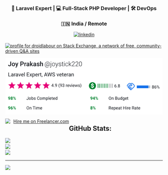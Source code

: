 ### <div align="center">🤯 Laravel Expert | 💻 Full-Stack PHP Developer | 🛠️ DevOps</div>  
### <div align="center">🇮🇳 India / Remote</div>  

<!--

### Hi there 👋
**droidlabour/bio** is a ✨ _special_ ✨ repository because its `README.md` (this file) appears on your GitHub profile.

Here are some ideas to get you started:

- 🔭 I’m currently working on ...
- 🌱 I’m currently learning ...
- 👯 I’m looking to collaborate on ...
- 🤔 I’m looking for help with ...
- 💬 Ask me about ...
- 📫 How to reach me: ...
- 😄 Pronouns: ...
- ⚡ Fun fact: ...
-->

<div align="center">
  <a href="https://linkedin.com/in/droidlabour" target="_blank">
    <img src=https://img.shields.io/badge/linkedin-%231E77B5.svg?&style=for-the-badge&logo=linkedin&logoColor=white alt=linkedin style="margin-bottom: 5px;" />
  </a>  
</div>  

<a href="https://stackexchange.com/users/1657102"><img src="https://stackexchange.com/users/flair/1657102.png" width="208" height="58" alt="profile for droidlabour on Stack Exchange, a network of free, community-driven Q&amp;A sites" title="profile for droidlabour on Stack Exchange, a network of free, community-driven Q&amp;A sites"></a>

<a href="https://www.freelancer.com/u/joystick220">
  <img src="https://github.com/droidlabour/droidlabour/blob/828ef4d30cbe582ae276df726047353690cefb96/image.png" />
</a>

<div>
  <img src="https://www.freelancer.com/static/css/images/landingpage/hireme-widget-builder/fl-bird-icon.png" style="clear:left;float:left;margin: 10px 0;">
  <a href="https://www.freelancer.com/affiliates/email/3955905/" style="display: block;text-decoration: underline;margin: 10px 0 10px 10px;vertical-align: middle;height: 21px;float: left">Hire me on Freelancer.com</a>
</div>


## GitHub Stats:
![](https://my-readme-stats-zeta.vercel.app/api?username=droidlabour&hide_border=false&include_all_commits=true&count_private=true)<br/>
![](https://github-readme-streak-stats.herokuapp.com/?user=droidlabour&hide_border=false)<br/>
![](https://my-readme-stats-zeta.vercel.app/api/top-langs/?username=droidlabour&hide_border=false&include_all_commits=true&count_private=true&layout=compact)

---
[![](https://visitcount.itsvg.in/api?id=droidlabour&icon=0&color=0)](https://visitcount.itsvg.in)
